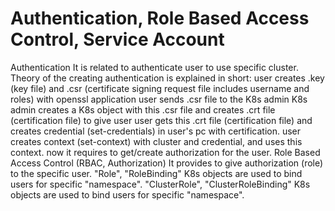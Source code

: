 # Authentication, Role Based Access Control, Service Account

Authentication
It is related to authenticate user to use specific cluster.
Theory of the creating authentication is explained in short:
user creates .key (key file) and .csr (certificate signing request file includes username and roles) with openssl application
user sends .csr file to the K8s admin
K8s admin creates a K8s object with this .csr file and creates .crt file (certification file) to give user
user gets this .crt file (certification file) and creates credential (set-credentials) in user's pc with certification.
user creates context (set-context) with cluster and credential, and uses this context.
now it requires to get/create authorization for the user.
Role Based Access Control (RBAC, Authorization)
It provides to give authorization (role) to the specific user.
"Role", "RoleBinding" K8s objects are used to bind users for specific "namespace".
"ClusterRole", "ClusterRoleBinding" K8s objects are used to bind users for specific "namespace".